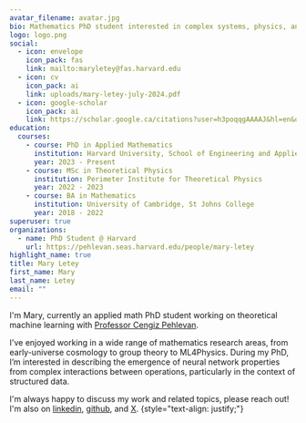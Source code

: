 ```yaml
---
avatar_filename: avatar.jpg
bio: Mathematics PhD student interested in complex systems, physics, and geometry.
logo: logo.png
social:
  - icon: envelope
    icon_pack: fas
    link: mailto:maryletey@fas.harvard.edu
  - icon: cv
    icon_pack: ai
    link: uploads/mary-letey-july-2024.pdf
  - icon: google-scholar
    icon_pack: ai
    link: https://scholar.google.ca/citations?user=h3poqqgAAAAJ&hl=en&oi=ao
education:
  courses:
    - course: PhD in Applied Mathematics
      institution: Harvard University, School of Engineering and Applied Sciences
      year: 2023 - Present
    - course: MSc in Theoretical Physics
      institution: Perimeter Institute for Theoretical Physics
      year: 2022 - 2023
    - course: BA in Mathematics
      institution: University of Cambridge, St Johns College
      year: 2018 - 2022
superuser: true
organizations:
  - name: PhD Student @ Harvard
    url: https://pehlevan.seas.harvard.edu/people/mary-letey
highlight_name: true
title: Mary Letey
first_name: Mary
last_name: Letey
email: ""
---
```

I'm Mary, currently an applied math PhD student working on theoretical machine learning with [Professor Cengiz Pehlevan](https://pehlevan.seas.harvard.edu/people/cengiz-pehlevan).

I've enjoyed working in a wide range of mathematics research areas, from early-universe cosmology to group theory to ML4Physics. During my PhD, I’m interested in describing the emergence of neural network properties from complex interactions between operations, particularly in the context of structured data.

I'm always happy to discuss my work and related topics, please reach out! I'm also on [linkedin](https://www.linkedin.com/in/maryletey/), [github](https://github.com/mletey), and [X](https://twitter.com/maryiletey).
{style="text-align: justify;"}

